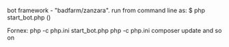 bot framework - "badfarm/zanzara".
run from command line as:
$ php start_bot.php ()

Fornex:
php -c php.ini start_bot.php
php -c php.ini composer update
and so on